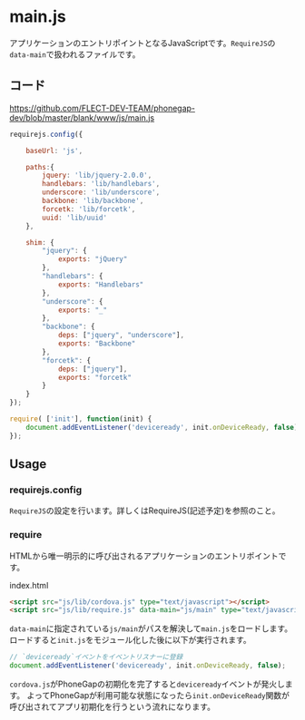 # main.js

アプリケーションのエントリポイントとなるJavaScriptです。`RequireJS`の`data-main`で扱われるファイルです。

## コード

https://github.com/FLECT-DEV-TEAM/phonegap-dev/blob/master/blank/www/js/main.js

```javascript
requirejs.config({

    baseUrl: 'js',

    paths:{
        jquery: 'lib/jquery-2.0.0',
        handlebars: 'lib/handlebars',
        underscore: 'lib/underscore',
        backbone: 'lib/backbone',
        forcetk: 'lib/forcetk',
        uuid: 'lib/uuid'
    },

    shim: {
        "jquery": {
            exports: "jQuery"
        },
        "handlebars": {
            exports: "Handlebars"
        },
        "underscore": {
            exports: "_"
        },
        "backbone": {
            deps: ["jquery", "underscore"],
            exports: "Backbone"
        },
        "forcetk": {
            deps: ["jquery"],
            exports: "forcetk"
        }
    }
});

require( ['init'], function(init) {
    document.addEventListener('deviceready', init.onDeviceReady, false);
});
```

## Usage

### requirejs.config

`RequireJS`の設定を行います。詳しくはRequireJS(記述予定)を参照のこと。

### require

HTMLから唯一明示的に呼び出されるアプリケーションのエントリポイントです。

index.html

```html
<script src="js/lib/cordova.js" type="text/javascript"></script>
<script src="js/lib/require.js" data-main="js/main" type="text/javascript"></script>
```

`data-main`に指定されている`js/main`がパスを解決して`main.js`をロードします。
ロードすると`init.js`をモジュール化した後に以下が実行されます。

```javascript
// `deviceready`イベントをイベントリスナーに登録
document.addEventListener('deviceready', init.onDeviceReady, false);
```

`cordova.js`がPhoneGapの初期化を完了すると`deviceready`イベントが発火します。
よってPhoneGapが利用可能な状態になったら`init.onDeviceReady`関数が呼び出されてアプリ初期化を行うという流れになります。
